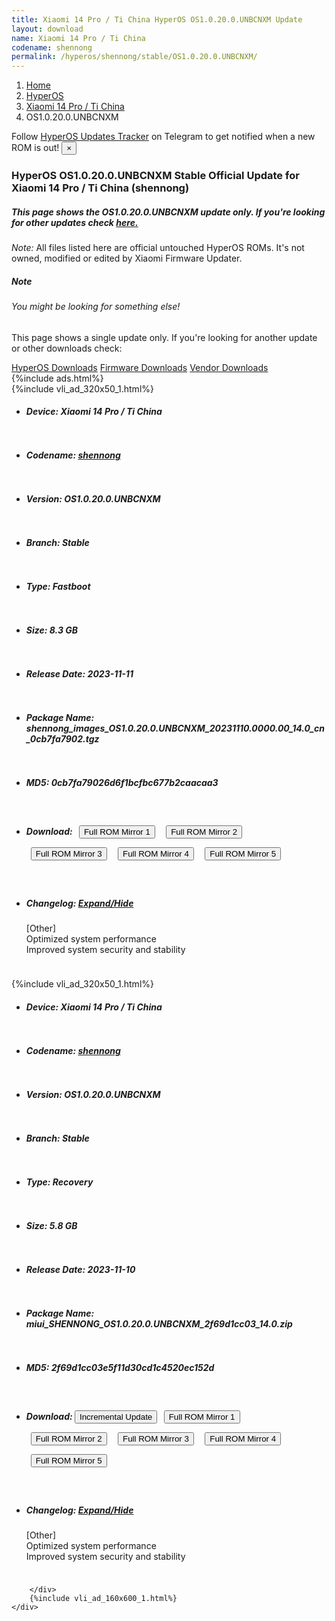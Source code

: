 ```yaml
---
title: Xiaomi 14 Pro / Ti China HyperOS OS1.0.20.0.UNBCNXM Update
layout: download
name: Xiaomi 14 Pro / Ti China
codename: shennong
permalink: /hyperos/shennong/stable/OS1.0.20.0.UNBCNXM/
---
```

<nav aria-label="breadcrumb">
    <ol class="breadcrumb">
        <li class="breadcrumb-item"><a href="/">Home</a></li>
        <li class="breadcrumb-item"><a href="/hyperos/">HyperOS</a></li>
        <li class="breadcrumb-item"><a href="/hyperos/shennong/">Xiaomi 14 Pro / Ti China</a></li>
        <li class="breadcrumb-item active" aria-current="page">OS1.0.20.0.UNBCNXM</li>
    </ol>
</nav>
<div class="alert alert-primary alert-dismissible fade show" role="alert">
    Follow <a href="https://t.me/MIUIUpdatesTracker" class="alert-link">HyperOS Updates Tracker</a> on Telegram to get
    notified when a new ROM is out!
    <button type="button" class="close" data-dismiss="alert" aria-label="Close">
        <span aria-hidden="true">&times;</span>
    </button>
</div>
<div class="col-12 mx-auto">
    <h3 class="title bg-light p-2 rounded">HyperOS OS1.0.20.0.UNBCNXM Stable Official Update for Xiaomi 14 Pro / Ti China (shennong)</h3>
    <h5>This page shows the OS1.0.20.0.UNBCNXM update only. If you're looking for other updates check
        <a href="/hyperos/shennong/">here.</a></h5>
    <p><i>Note: </i>All files listed here are official untouched HyperOS ROMs.
        It's not owned, modified or edited by Xiaomi Firmware Updater.</p>
    <div class="card">
        <div class="card-body">
            <h5 class="card-title">Note</h5>
            <h6 class="card-subtitle mb-2 text-muted">You might be looking for something else!</h6>
            <p class="card-text">This page shows a single update only.
                If you're looking for another update or other downloads check:</p>
            <a href="/hyperos/" class="card-link">HyperOS Downloads</a>
            <a href="/firmware/" class="card-link">Firmware Downloads</a>
            <a href="/vendor/" class="card-link">Vendor Downloads</a>
        </div>
    </div>
    {%include ads.html%}
    <div class="row justify-content-center">
        <div class="col-10" id="downloads">
                    <div class="card card-body">
            {%include vli_ad_320x50_1.html%}
            <ul class="list-unstyled">
                <li style="padding-bottom: 10px;">
                    <h5><b>Device: </b>Xiaomi 14 Pro / Ti China</h5>
                </li>
                <li style="padding-bottom: 10px;">
                    <h5><b>Codename: </b> <a href="/hyperos/shennong/" target="_blank">shennong</a> </h5>
                </li>
                <li style="padding-bottom: 10px;">
                    <h5><b>Version: </b>OS1.0.20.0.UNBCNXM</h5>
                </li>
                <li style="padding-bottom: 10px;">
                    <h5><b>Branch: </b>Stable</h5>
                </li>
                <li style="padding-bottom: 10px;">
                    <h5><b>Type: </b>Fastboot</h5>
                </li>
                <li style="padding-bottom: 10px;">
                    <h5><b>Size: </b>8.3 GB</h5>
                </li>
                <li style="padding-bottom: 10px;">
                    <h5><b>Release Date: </b>2023-11-11</h5>
                </li>
                <li style="padding-bottom: 10px;">
                    <h5><b>Package Name: </b><span id="filename" class="text-dark">shennong_images_OS1.0.20.0.UNBCNXM_20231110.0000.00_14.0_cn_0cb7fa7902.tgz</span></h5>
                </li>
                <li style="padding-bottom: 10px;">
                    <h5><b>MD5: </b><span id="md5" class="text-muted">0cb7fa79026d6f1bcfbc677b2caacaa3</span></h5>
                </li>
                <li style="padding-bottom: 10px;">
                    <h5><b>Download: </b> <button type="button" id="download" class="btn btn-primary" style="margin: 7px;" onclick="window.open('https://cdn-ota.azureedge.net/OS1.0.20.0.UNBCNXM/shennong_images_OS1.0.20.0.UNBCNXM_20231110.0000.00_14.0_cn_0cb7fa7902.tgz', '_blank');"><i class="fa fa-download"></i> Full ROM Mirror 1</button> <button type="button" id="download" class="btn btn-primary" style="margin: 7px;" onclick="window.open('https://bn.d.miui.com/OS1.0.20.0.UNBCNXM/shennong_images_OS1.0.20.0.UNBCNXM_20231110.0000.00_14.0_cn_0cb7fa7902.tgz', '_blank');"><i class="fa fa-download"></i> Full ROM Mirror 2</button> <button type="button" id="download" class="btn btn-primary" style="margin: 7px;" onclick="window.open('https://ks3orig.bigota.d.miui.com/OS1.0.20.0.UNBCNXM/shennong_images_OS1.0.20.0.UNBCNXM_20231110.0000.00_14.0_cn_0cb7fa7902.tgz', '_blank');"><i class="fa fa-download"></i> Full ROM Mirror 3</button> <button type="button" id="download" class="btn btn-primary" style="margin: 7px;" onclick="window.open('https://airtel.bigota.d.miui.com/OS1.0.20.0.UNBCNXM/shennong_images_OS1.0.20.0.UNBCNXM_20231110.0000.00_14.0_cn_0cb7fa7902.tgz', '_blank');"><i class="fa fa-download"></i> Full ROM Mirror 4</button> <button type="button" id="download" class="btn btn-primary" style="margin: 7px;" onclick="window.open('https://hugeota.d.miui.com/OS1.0.20.0.UNBCNXM/shennong_images_OS1.0.20.0.UNBCNXM_20231110.0000.00_14.0_cn_0cb7fa7902.tgz', '_blank');"><i class="fa fa-download"></i> Full ROM Mirror 5</button></h5>
                </li>
                <li style="padding-bottom: 10px;">
                    <h5><b>Changelog: </b><a href="#shennong_1_changelog" data-toggle="collapse" role="button"
                            aria-expanded="false" aria-controls="shennong_1_changelog"> <i class="fa fa-arrow-down"
                                aria-hidden="true"></i> Expand/Hide</a></h5>
                    <div class="collapse" id="shennong_1_changelog">
                        <p id="changelog_text">[Other]<br>Optimized system performance<br>Improved system security and stability</p>
                    </div>
                </li>
            </ul>
        </div>
        <div class="card card-body">
            {%include vli_ad_320x50_1.html%}
            <ul class="list-unstyled">
                <li style="padding-bottom: 10px;">
                    <h5><b>Device: </b>Xiaomi 14 Pro / Ti China</h5>
                </li>
                <li style="padding-bottom: 10px;">
                    <h5><b>Codename: </b> <a href="/hyperos/shennong/" target="_blank">shennong</a> </h5>
                </li>
                <li style="padding-bottom: 10px;">
                    <h5><b>Version: </b>OS1.0.20.0.UNBCNXM</h5>
                </li>
                <li style="padding-bottom: 10px;">
                    <h5><b>Branch: </b>Stable</h5>
                </li>
                <li style="padding-bottom: 10px;">
                    <h5><b>Type: </b>Recovery</h5>
                </li>
                <li style="padding-bottom: 10px;">
                    <h5><b>Size: </b>5.8 GB</h5>
                </li>
                <li style="padding-bottom: 10px;">
                    <h5><b>Release Date: </b>2023-11-10</h5>
                </li>
                <li style="padding-bottom: 10px;">
                    <h5><b>Package Name: </b><span id="filename" class="text-dark">miui_SHENNONG_OS1.0.20.0.UNBCNXM_2f69d1cc03_14.0.zip</span></h5>
                </li>
                <li style="padding-bottom: 10px;">
                    <h5><b>MD5: </b><span id="md5" class="text-muted">2f69d1cc03e5f11d30cd1c4520ec152d</span></h5>
                </li>
                <li style="padding-bottom: 10px;">
                    <h5><b>Download: </b><button type="button" id="incremental_download" class="btn btn-warning" onclick="window.open('https://bigota.d.miui.com/OS1.0.20.0.UNBCNXM/miui-blockota-shennong-OS1.0.16.0.UNBCNXM-OS1.0.20.0.UNBCNXM-61f0fc1bb6-14.0.zip', '_blank');"><i class="fa fa-download"></i> Incremental Update</button> <button type="button" id="download" class="btn btn-primary" style="margin: 7px;" onclick="window.open('https://cdn-ota.azureedge.net/OS1.0.20.0.UNBCNXM/miui_SHENNONG_OS1.0.20.0.UNBCNXM_2f69d1cc03_14.0.zip', '_blank');"><i class="fa fa-download"></i> Full ROM Mirror 1</button> <button type="button" id="download" class="btn btn-primary" style="margin: 7px;" onclick="window.open('https://bn.d.miui.com/OS1.0.20.0.UNBCNXM/miui_SHENNONG_OS1.0.20.0.UNBCNXM_2f69d1cc03_14.0.zip', '_blank');"><i class="fa fa-download"></i> Full ROM Mirror 2</button> <button type="button" id="download" class="btn btn-primary" style="margin: 7px;" onclick="window.open('https://ks3orig.bigota.d.miui.com/OS1.0.20.0.UNBCNXM/miui_SHENNONG_OS1.0.20.0.UNBCNXM_2f69d1cc03_14.0.zip', '_blank');"><i class="fa fa-download"></i> Full ROM Mirror 3</button> <button type="button" id="download" class="btn btn-primary" style="margin: 7px;" onclick="window.open('https://airtel.bigota.d.miui.com/OS1.0.20.0.UNBCNXM/miui_SHENNONG_OS1.0.20.0.UNBCNXM_2f69d1cc03_14.0.zip', '_blank');"><i class="fa fa-download"></i> Full ROM Mirror 4</button> <button type="button" id="download" class="btn btn-primary" style="margin: 7px;" onclick="window.open('https://hugeota.d.miui.com/OS1.0.20.0.UNBCNXM/miui_SHENNONG_OS1.0.20.0.UNBCNXM_2f69d1cc03_14.0.zip', '_blank');"><i class="fa fa-download"></i> Full ROM Mirror 5</button></h5>
                </li>
                <li style="padding-bottom: 10px;">
                    <h5><b>Changelog: </b><a href="#shennong_2_changelog" data-toggle="collapse" role="button"
                            aria-expanded="false" aria-controls="shennong_2_changelog"> <i class="fa fa-arrow-down"
                                aria-hidden="true"></i> Expand/Hide</a></h5>
                    <div class="collapse" id="shennong_2_changelog">
                        <p id="changelog_text">[Other]<br>Optimized system performance<br>Improved system security and stability</p>
                    </div>
                </li>
            </ul>
        </div>

        </div>
        {%include vli_ad_160x600_1.html%}
    </div>
</div>
